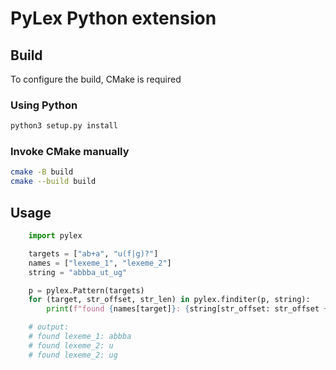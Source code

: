 # PyLex Python extension

## Build

To configure the build, CMake is required

### Using Python

```bash
python3 setup.py install
```

### Invoke CMake manually

```bash
cmake -B build
cmake --build build
```

## Usage

```python
	import pylex

	targets = ["ab+a", "u(f|g)?"]
	names = ["lexeme_1", "lexeme_2"]
	string = "abbba_ut_ug"

	p = pylex.Pattern(targets)
	for (target, str_offset, str_len) in pylex.finditer(p, string):
		print(f"found {names[target]}: {string[str_offset: str_offset + str_len]}");

	# output:
	# found lexeme_1: abbba
	# found lexeme_2: u
	# found lexeme_2: ug
```

